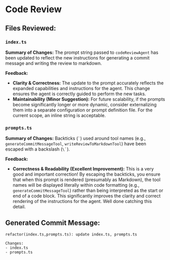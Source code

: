 # Code Review

## Files Reviewed:

### `index.ts`

**Summary of Changes:**
The prompt string passed to `codeReviewAgent` has been updated to reflect the new instructions for generating a commit message and writing the review to markdown.

**Feedback:**
*   **Clarity & Correctness:** The update to the prompt accurately reflects the expanded capabilities and instructions for the agent. This change ensures the agent is correctly guided to perform the new tasks.
*   **Maintainability (Minor Suggestion):** For future scalability, if the prompts become significantly longer or more dynamic, consider externalizing them into a separate configuration or prompt definition file. For the current scope, an inline string is acceptable.

### `prompts.ts`

**Summary of Changes:**
Backticks (`` ` ``) used around tool names (e.g., `generateCommitMessageTool`, `writeReviewToMarkdownTool`) have been escaped with a backslash (`` \` ``).

**Feedback:**
*   **Correctness & Readability (Excellent Improvement):** This is a very good and important correction! By escaping the backticks, you ensure that when this prompt is rendered (presumably as Markdown), the tool names will be displayed literally within code formatting (e.g., `generateCommitMessageTool`) rather than being interpreted as the start or end of a code block. This significantly improves the clarity and correct rendering of the instructions for the agent. Well done catching this detail.

## Generated Commit Message:

```
refactor(index.ts,prompts.ts): update index.ts, prompts.ts

Changes:
- index.ts
- prompts.ts
```
